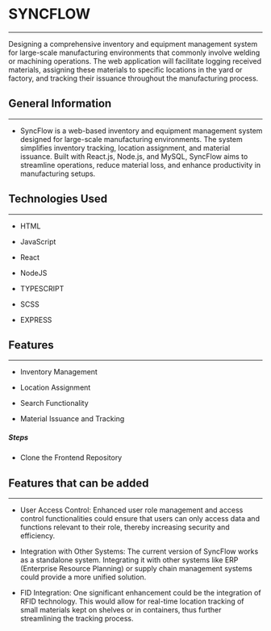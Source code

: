 <h1>SYNCFLOW</h1>
<hr><p>Designing a comprehensive inventory and equipment management system for large-scale manufacturing environments that commonly involve welding or machining operations. The web application will facilitate logging received materials, assigning these materials to specific locations in the yard or factory, and tracking their issuance throughout the manufacturing process.</p><h2>General Information</h2>
<hr><ul>
<li>SyncFlow is a web-based inventory and equipment management system designed for large-scale manufacturing environments. The system simplifies inventory tracking, location assignment, and material issuance. Built with React.js, Node.js, and MySQL, SyncFlow aims to streamline operations, reduce material loss, and enhance productivity in manufacturing setups.</li>
</ul><h2>Technologies Used</h2>
<hr><ul>
<li>HTML</li>
</ul><ul>
<li>JavaScript</li>
</ul><ul>
<li>React</li>
</ul><ul>
<li>NodeJS</li>
</ul><ul>
<li>TYPESCRIPT</li>
</ul><ul>
<li>SCSS</li>
</ul><ul>
<li>EXPRESS</li>
</ul><h2>Features</h2>
<hr><ul>
<li>Inventory Management</li>
</ul><ul>
<li>Location Assignment</li>
</ul><ul>
<li>Search Functionality</li>
</ul><ul>
<li>Material Issuance and Tracking</li>
</ul><h5>Steps</h5><ul>
<li>Clone the Frontend Repository</li>
</ul><h2>Features that can be added</h2>
<hr><ul>
<li>User Access Control: Enhanced user role management and access control functionalities could ensure that users can only access data and functions relevant to their role, thereby increasing security and efficiency.</li>
</ul><ul>
<li>Integration with Other Systems: The current version of SyncFlow works as a standalone system. Integrating it with other systems like ERP (Enterprise Resource Planning) or supply chain management systems could provide a more unified solution.</li>
</ul><ul>
<li>FID Integration: One significant enhancement could be the integration of RFID technology. This would allow for real-time location tracking of small materials kept on shelves or in containers, thus further streamlining the tracking process.</li>
</ul>